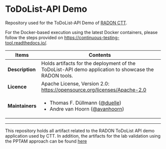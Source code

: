 # ToDoList-API Demo

Repository used for the ToDoList-API Demo of [RADON CTT](https://github.com/radon-h2020/radon-ctt). 

For the Docker-based execution using the latest Docker containers, please follow the steps provided on https://continuous-testing-tool.readthedocs.io/.

| Items | Contents |
| --- | --- |
| **Description** | Holds artifacts for the deployment of the ToDoList-API demo application to showcase the RADON tools. |
| **Licence**| Apache License, Version 2.0: https://opensource.org/licenses/Apache-2.0 |
| **Maintainers**| <ul><li>Thomas F. Düllmann ([@duelle](https://github.com/duelle)) </li><li>Andre van Hoorn ([@avanhoorn](https://github.com/avanhoorn)) </li></ul> |


---

This repository holds all artifact related to the RADON ToDoList API demo application used by CTT. 
In addition, the artifacts for the lab validation using the PPTAM approach can be found [here](https://github.com/radon-h2020/demo-ctt-todolistapi/tree/main/jmeter/experiment)
